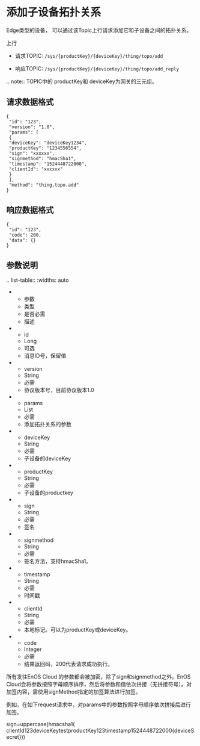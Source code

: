 # 添加子设备拓扑关系

Edge类型的设备， 可以通过该Topic上行请求添加它和子设备之间的拓扑关系。

上行
- 请求TOPIC: `/sys/{productKey}/{deviceKey}/thing/topo/add`

- 响应TOPIC: `/sys/{productKey}/{deviceKey}/thing/topo/add_reply`

.. note:: TOPIC中的 productKey和 deviceKey为网关的三元组。


## 请求数据格式

```
{
 "id": "123",
 "version": "1.0",
 "params": [
 {
 "deviceKey": "deviceKey1234",
 "productKey": "1234556554",
 "sign": "xxxxxx",
 "signmethod": "hmacSha1",
 "timestamp": "1524448722000",
 "clientId": "xxxxxx"
 }
 ],
 "method": "thing.topo.add"
}
```

## 响应数据格式

```
{
 "id": "123",
 "code": 200,
 "data": {}
}

```

## 参数说明

.. list-table::
   :widths: auto

   * - 参数
     - 类型
     - 是否必需
     - 描述
   * - id
     - Long
     - 可选
     - 消息ID号，保留值
   * - version
     - String
     - 必需
     - 协议版本号，目前协议版本1.0
   * - params
     - List
     - 必需
     - 添加拓扑关系的参数
   * - deviceKey
     - String
     - 必需
     - 子设备的deviceKey
   * - productKey
     - String
     - 必需
     - 子设备的productkey
   * - sign
     - String
     - 必需
     - 签名
   * - signmethod
     - String
     - 必需
     - 签名方法，支持hmacSha1。
   * - timestamp
     - String
     - 必需
     - 时间戳
   * - clientId
     - String
     - 必需
     - 本地标记。可以为productKey或deviceKey。
   * - code
     - Integer
     - 必需
     - 结果返回码，200代表请求成功执行。



所有发往EnOS Cloud 的参数都会被加密，除了sign和signmethod之外。EnOS Cloud会将参数按照字母顺序排序，然后将参数和值依次拼接（无拼接符号）。对加签内容，需使用signMethod指定的加签算法进行加签。

例如，在如下request请求中，对params中的参数按照字母顺序依次拼接后进行加签。

sign=uppercase(hmacsha1( clientId123deviceKeytestproductKey123timestamp1524448722000{deviceSecret}))

<!--end-->
